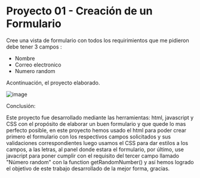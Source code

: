 # Proyecto 01 - Creación de un Formulario
Cree una vista de formulario con todos los requirimientos que me pidieron debe tener 3 campos :

- Nombre
- Correo electronico
- Numero random

Acontinuación, el proyecto elaborado.

![image](https://user-images.githubusercontent.com/125482171/219109873-a37c00b3-2ca1-4b31-828d-ad519adb089a.png)




Conclusión:

Este proyecto fue desarrollado mediante las herramientas: html, javascript y CSS con el propósito de elaborar un buen formulario y que quede lo mas perfecto posible,
en este proyecto hemos usado el html para poder crear primero el formulario con los respectivos campos solicitados y sus validaciones correspondientes luego usamos el
CSS para dar estilos a los campos, a las letras, al panel donde estara el formulario, por último, use javacript para poner cumplir con el requisito del tercer campo llamado
"Número random" con la function getRandomNumber() y así hemos logrado el objetivo de este trabajo desarrollado de la mejor forma, gracias.





